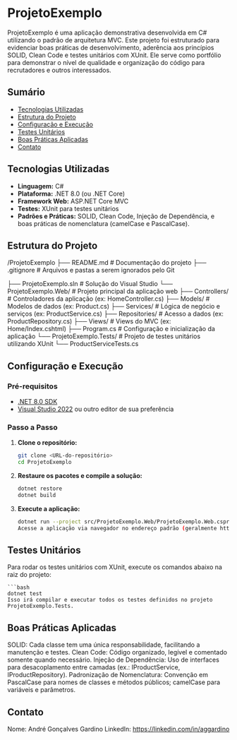 # ProjetoExemplo

ProjetoExemplo é uma aplicação demonstrativa desenvolvida em C# utilizando o padrão de arquitetura MVC. Este projeto foi estruturado para evidenciar boas práticas de desenvolvimento, aderência aos princípios SOLID, Clean Code e testes unitários com XUnit. Ele serve como portfólio para demonstrar o nível de qualidade e organização do código para recrutadores e outros interessados.

## Sumário

- [Tecnologias Utilizadas](#tecnologias-utilizadas)
- [Estrutura do Projeto](#estrutura-do-projeto)
- [Configuração e Execução](#configuração-e-execução)
- [Testes Unitários](#testes-unitários)
- [Boas Práticas Aplicadas](#boas-práticas-aplicadas)
- [Contato](#contato)

## Tecnologias Utilizadas

- **Linguagem:** C#
- **Plataforma:** .NET 8.0 (ou .NET Core)
- **Framework Web:** ASP.NET Core MVC
- **Testes:** XUnit para testes unitários
- **Padrões e Práticas:** SOLID, Clean Code, Injeção de Dependência, e boas práticas de nomenclatura (camelCase e PascalCase).

## Estrutura do Projeto

/ProjetoExemplo
├── README.md # Documentação do projeto 
├── .gitignore # Arquivos e pastas a serem ignorados pelo Git 

├── ProjetoExemplo.sln # Solução do Visual Studio
      └── ProjetoExemplo.Web/ # Projeto principal da aplicação web
            ├── Controllers/ # Controladores da aplicação (ex: HomeController.cs)
            ├── Models/ # Modelos de dados (ex: Product.cs)
            ├── Services/ # Lógica de negócio e serviços (ex: ProductService.cs)
            ├── Repositories/ # Acesso a dados (ex: ProductRepository.cs)
            ├── Views/ # Views do MVC (ex: Home/Index.cshtml)
            ├── Program.cs # Configuração e inicialização da aplicação
      └── ProjetoExemplo.Tests/ # Projeto de testes unitários utilizando XUnit 
            └── ProductServiceTests.cs

## Configuração e Execução

### Pré-requisitos

- [.NET 8.0 SDK](https://dotnet.microsoft.com/download)
- [Visual Studio 2022](https://visualstudio.microsoft.com/) ou outro editor de sua preferência

### Passo a Passo

1. **Clone o repositório:**
   ```bash
   git clone <URL-do-repositório>
   cd ProjetoExemplo

2. **Restaure os pacotes e compile a solução:**

   ```bash
   dotnet restore
   dotnet build

3. **Execute a aplicação:**

    ```bash
    dotnet run --project src/ProjetoExemplo.Web/ProjetoExemplo.Web.csproj
    Acesse a aplicação via navegador no endereço padrão (geralmente https://localhost:5001 ou https://localhost:5000).

## Testes Unitários

Para rodar os testes unitários com XUnit, execute os comandos abaixo na raiz do projeto:

    ```bash
    dotnet test
    Isso irá compilar e executar todos os testes definidos no projeto ProjetoExemplo.Tests.

## Boas Práticas Aplicadas

SOLID: Cada classe tem uma única responsabilidade, facilitando a manutenção e testes.
Clean Code: Código organizado, legível e comentado somente quando necessário.
Injeção de Dependência: Uso de interfaces para desacoplamento entre camadas (ex.: IProductService, IProductRepository).
Padronização de Nomenclatura: Convenção em PascalCase para nomes de classes e métodos públicos; camelCase para variáveis e parâmetros.

## Contato

Nome: André Gonçalves Gardino
LinkedIn: https://linkedin.com/in/aggardino
